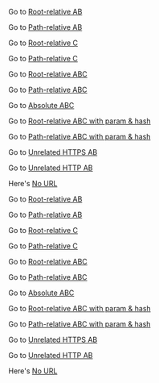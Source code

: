 Go to [Root-relative AB](https://base.url/A/B)

Go to [Path-relative AB](https://base.url/A/B)

Go to [Root-relative C](https://base.url/C)

Go to [Path-relative C](https://base.url/C)

Go to [Root-relative ABC](https://base.url/A/B/C)

Go to [Path-relative ABC](https://base.url/A/B/C)

Go to [Absolute ABC](https://base.url/A/B/C)

Go to [Root-relative ABC with param & hash](https://base.url/A/B/C?param=1#hash)

Go to [Path-relative ABC with param & hash](https://base.url/A/B/C?param=1#hash)

Go to [Unrelated HTTPS AB](https://unrelated-https.url/A/B)

Go to [Unrelated HTTP AB](http://unrelated-http.url/A/B)

Here's [No URL]()

<p>
  Go to <a href="https://base.url/A/B">Root-relative AB</a>
</p>

<p>
  Go to <a href="https://base.url/A/B">Path-relative AB</a>
</p>

<p>
  Go to <a href="https://base.url/C">Root-relative C</a>
</p>

<p>
  Go to <a href="https://base.url/C">Path-relative C</a>
</p>

<p>
  Go to <a href="https://base.url/A/B/C">Root-relative ABC</a>
</p>

<p>
  Go to <a href="https://base.url/A/B/C">Path-relative ABC</a>
</p>

<p>
  Go to <a href="https://base.url/A/B/C">Absolute ABC</a>
</p>

<p>
  Go to <a href="https://base.url/A/B/C?param=1#hash">Root-relative ABC with param & hash</a>
</p>

<p>
  Go to <a href="https://base.url/A/B/C?param=1#hash">Path-relative ABC with param & hash</a>
</p>

<p>
  Go to <a href="https://unrelated-https.url/A/B">Unrelated HTTPS AB</a>
</p>

<p>
  Go to <a href="http://unrelated-http.url/A/B">Unrelated HTTP AB</a>
</p>

<p>
  Here's <a href="">No URL</a>
</p>
